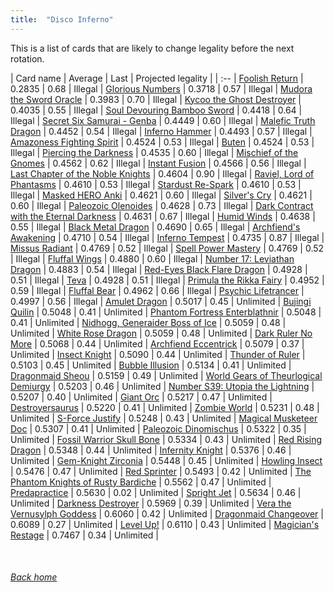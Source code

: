 ```yaml
---
title:  "Disco Inferno"
---
```


This is a list of cards that are likely to change legality before the next rotation.

| Card name | Average | Last | Projected legality |
| :-- |
[Foolish Return](https://db.ygoprodeck.com/card/?search=Foolish%20Return) | 0.2835 | 0.68 | Illegal |
[Glorious Numbers](https://db.ygoprodeck.com/card/?search=Glorious%20Numbers) | 0.3718 | 0.57 | Illegal |
[Mudora the Sword Oracle](https://db.ygoprodeck.com/card/?search=Mudora%20the%20Sword%20Oracle) | 0.3983 | 0.70 | Illegal |
[Kycoo the Ghost Destroyer](https://db.ygoprodeck.com/card/?search=Kycoo%20the%20Ghost%20Destroyer) | 0.4035 | 0.55 | Illegal |
[Soul Devouring Bamboo Sword](https://db.ygoprodeck.com/card/?search=Soul%20Devouring%20Bamboo%20Sword) | 0.4418 | 0.64 | Illegal |
[Secret Six Samurai - Genba](https://db.ygoprodeck.com/card/?search=Secret%20Six%20Samurai%20-%20Genba) | 0.4449 | 0.60 | Illegal |
[Malefic Truth Dragon](https://db.ygoprodeck.com/card/?search=Malefic%20Truth%20Dragon) | 0.4452 | 0.54 | Illegal |
[Inferno Hammer](https://db.ygoprodeck.com/card/?search=Inferno%20Hammer) | 0.4493 | 0.57 | Illegal |
[Amazoness Fighting Spirit](https://db.ygoprodeck.com/card/?search=Amazoness%20Fighting%20Spirit) | 0.4524 | 0.53 | Illegal |
[Buten](https://db.ygoprodeck.com/card/?search=Buten) | 0.4524 | 0.53 | Illegal |
[Piercing the Darkness](https://db.ygoprodeck.com/card/?search=Piercing%20the%20Darkness) | 0.4535 | 0.60 | Illegal |
[Mischief of the Gnomes](https://db.ygoprodeck.com/card/?search=Mischief%20of%20the%20Gnomes) | 0.4562 | 0.62 | Illegal |
[Instant Fusion](https://db.ygoprodeck.com/card/?search=Instant%20Fusion) | 0.4566 | 0.56 | Illegal |
[Last Chapter of the Noble Knights](https://db.ygoprodeck.com/card/?search=Last%20Chapter%20of%20the%20Noble%20Knights) | 0.4604 | 0.90 | Illegal |
[Raviel, Lord of Phantasms](https://db.ygoprodeck.com/card/?search=Raviel,%20Lord%20of%20Phantasms) | 0.4610 | 0.53 | Illegal |
[Stardust Re-Spark](https://db.ygoprodeck.com/card/?search=Stardust%20Re-Spark) | 0.4610 | 0.53 | Illegal |
[Masked HERO Anki](https://db.ygoprodeck.com/card/?search=Masked%20HERO%20Anki) | 0.4621 | 0.60 | Illegal |
[Silver's Cry](https://db.ygoprodeck.com/card/?search=Silver's%20Cry) | 0.4621 | 0.60 | Illegal |
[Paleozoic Olenoides](https://db.ygoprodeck.com/card/?search=Paleozoic%20Olenoides) | 0.4628 | 0.73 | Illegal |
[Dark Contract with the Eternal Darkness](https://db.ygoprodeck.com/card/?search=Dark%20Contract%20with%20the%20Eternal%20Darkness) | 0.4631 | 0.67 | Illegal |
[Humid Winds](https://db.ygoprodeck.com/card/?search=Humid%20Winds) | 0.4638 | 0.55 | Illegal |
[Black Metal Dragon](https://db.ygoprodeck.com/card/?search=Black%20Metal%20Dragon) | 0.4690 | 0.65 | Illegal |
[Archfiend's Awakening](https://db.ygoprodeck.com/card/?search=Archfiend's%20Awakening) | 0.4710 | 0.54 | Illegal |
[Inferno Tempest](https://db.ygoprodeck.com/card/?search=Inferno%20Tempest) | 0.4735 | 0.87 | Illegal |
[Missus Radiant](https://db.ygoprodeck.com/card/?search=Missus%20Radiant) | 0.4769 | 0.52 | Illegal |
[Spell Power Mastery](https://db.ygoprodeck.com/card/?search=Spell%20Power%20Mastery) | 0.4769 | 0.52 | Illegal |
[Fluffal Wings](https://db.ygoprodeck.com/card/?search=Fluffal%20Wings) | 0.4880 | 0.60 | Illegal |
[Number 17: Leviathan Dragon](https://db.ygoprodeck.com/card/?search=Number%2017:%20Leviathan%20Dragon) | 0.4883 | 0.54 | Illegal |
[Red-Eyes Black Flare Dragon](https://db.ygoprodeck.com/card/?search=Red-Eyes%20Black%20Flare%20Dragon) | 0.4928 | 0.51 | Illegal |
[Teva](https://db.ygoprodeck.com/card/?search=Teva) | 0.4928 | 0.51 | Illegal |
[Primula the Rikka Fairy](https://db.ygoprodeck.com/card/?search=Primula%20the%20Rikka%20Fairy) | 0.4952 | 0.59 | Illegal |
[Fluffal Bear](https://db.ygoprodeck.com/card/?search=Fluffal%20Bear) | 0.4962 | 0.66 | Illegal |
[Psychic Lifetrancer](https://db.ygoprodeck.com/card/?search=Psychic%20Lifetrancer) | 0.4997 | 0.56 | Illegal |
[Amulet Dragon](https://db.ygoprodeck.com/card/?search=Amulet%20Dragon) | 0.5017 | 0.45 | Unlimited |
[Bujingi Quilin](https://db.ygoprodeck.com/card/?search=Bujingi%20Quilin) | 0.5048 | 0.41 | Unlimited |
[Phantom Fortress Enterblathnir](https://db.ygoprodeck.com/card/?search=Phantom%20Fortress%20Enterblathnir) | 0.5048 | 0.41 | Unlimited |
[Nidhogg, Generaider Boss of Ice](https://db.ygoprodeck.com/card/?search=Nidhogg,%20Generaider%20Boss%20of%20Ice) | 0.5059 | 0.48 | Unlimited |
[White Rose Dragon](https://db.ygoprodeck.com/card/?search=White%20Rose%20Dragon) | 0.5059 | 0.48 | Unlimited |
[Dark Ruler No More](https://db.ygoprodeck.com/card/?search=Dark%20Ruler%20No%20More) | 0.5068 | 0.44 | Unlimited |
[Archfiend Eccentrick](https://db.ygoprodeck.com/card/?search=Archfiend%20Eccentrick) | 0.5079 | 0.37 | Unlimited |
[Insect Knight](https://db.ygoprodeck.com/card/?search=Insect%20Knight) | 0.5090 | 0.44 | Unlimited |
[Thunder of Ruler](https://db.ygoprodeck.com/card/?search=Thunder%20of%20Ruler) | 0.5103 | 0.45 | Unlimited |
[Bubble Illusion](https://db.ygoprodeck.com/card/?search=Bubble%20Illusion) | 0.5134 | 0.41 | Unlimited |
[Dragonmaid Sheou](https://db.ygoprodeck.com/card/?search=Dragonmaid%20Sheou) | 0.5159 | 0.49 | Unlimited |
[World Gears of Theurlogical Demiurgy](https://db.ygoprodeck.com/card/?search=World%20Gears%20of%20Theurlogical%20Demiurgy) | 0.5203 | 0.46 | Unlimited |
[Number S39: Utopia the Lightning](https://db.ygoprodeck.com/card/?search=Number%20S39:%20Utopia%20the%20Lightning) | 0.5207 | 0.40 | Unlimited |
[Giant Orc](https://db.ygoprodeck.com/card/?search=Giant%20Orc) | 0.5217 | 0.47 | Unlimited |
[Destroyersaurus](https://db.ygoprodeck.com/card/?search=Destroyersaurus) | 0.5220 | 0.41 | Unlimited |
[Zombie World](https://db.ygoprodeck.com/card/?search=Zombie%20World) | 0.5231 | 0.48 | Unlimited |
[S-Force Justify](https://db.ygoprodeck.com/card/?search=S-Force%20Justify) | 0.5248 | 0.43 | Unlimited |
[Magical Musketeer Doc](https://db.ygoprodeck.com/card/?search=Magical%20Musketeer%20Doc) | 0.5307 | 0.41 | Unlimited |
[Paleozoic Dinomischus](https://db.ygoprodeck.com/card/?search=Paleozoic%20Dinomischus) | 0.5322 | 0.35 | Unlimited |
[Fossil Warrior Skull Bone](https://db.ygoprodeck.com/card/?search=Fossil%20Warrior%20Skull%20Bone) | 0.5334 | 0.43 | Unlimited |
[Red Rising Dragon](https://db.ygoprodeck.com/card/?search=Red%20Rising%20Dragon) | 0.5348 | 0.44 | Unlimited |
[Infernity Knight](https://db.ygoprodeck.com/card/?search=Infernity%20Knight) | 0.5376 | 0.46 | Unlimited |
[Gem-Knight Zirconia](https://db.ygoprodeck.com/card/?search=Gem-Knight%20Zirconia) | 0.5448 | 0.45 | Unlimited |
[Howling Insect](https://db.ygoprodeck.com/card/?search=Howling%20Insect) | 0.5476 | 0.47 | Unlimited |
[Red Sprinter](https://db.ygoprodeck.com/card/?search=Red%20Sprinter) | 0.5493 | 0.42 | Unlimited |
[The Phantom Knights of Rusty Bardiche](https://db.ygoprodeck.com/card/?search=The%20Phantom%20Knights%20of%20Rusty%20Bardiche) | 0.5562 | 0.47 | Unlimited |
[Predapractice](https://db.ygoprodeck.com/card/?search=Predapractice) | 0.5630 | 0.02 | Unlimited |
[Spright Jet](https://db.ygoprodeck.com/card/?search=Spright%20Jet) | 0.5634 | 0.46 | Unlimited |
[Darkness Destroyer](https://db.ygoprodeck.com/card/?search=Darkness%20Destroyer) | 0.5969 | 0.39 | Unlimited |
[Vera the Vernusylph Goddess](https://db.ygoprodeck.com/card/?search=Vera%20the%20Vernusylph%20Goddess) | 0.6060 | 0.42 | Unlimited |
[Dragonmaid Changeover](https://db.ygoprodeck.com/card/?search=Dragonmaid%20Changeover) | 0.6089 | 0.27 | Unlimited |
[Level Up!](https://db.ygoprodeck.com/card/?search=Level%20Up!) | 0.6110 | 0.43 | Unlimited |
[Magician's Restage](https://db.ygoprodeck.com/card/?search=Magician's%20Restage) | 0.7467 | 0.34 | Unlimited |

<br>

###### [Back home](index)